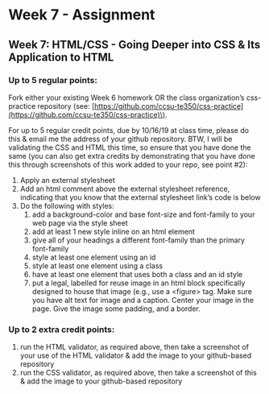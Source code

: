 # Week 7 - Assignment

## Wee**k 7: HTML/CSS - Going Deeper into CSS & Its Application to HTML** 

### **Up to 5 regular points:**

Fork either your existing Week 6 homework OR the class organization’s css-practice repository \(see: [https://github.com/ccsu-te350/css-practice](https://github.com/ccsu-te350/css-practice)\). 

For up to 5 regular credit points, due by 10/16/19 at class time, please do this & email me the address of your github repository. BTW, I will be validating the CSS and HTML this time, so ensure that you have done the same \(you can also get extra credits by demonstrating that you have done this through screenshots of this work added to your repo, see point \#2\):

1. Apply an external stylesheet
2. Add an html comment above the external stylesheet reference, indicating that you know that the external stylesheet link’s code is below
3. Do the following with styles:
   1. add a background-color and base font-size and font-family to your web page via the style sheet
   2. add at least 1 new style inline on an html element
   3. give all of your headings a different font-family than the primary font-family
   4. style at least one element using an id 
   5. style at least one element using a class
   6. have at least one element that uses both a class and an id style
   7. put a legal, labelled for reuse image in an html block specifically designed to house that image \(e.g., use a &lt;figure&gt; tag. Make sure you have alt text for image and a caption. Center your image in the page. Give the image some padding, and a border. 

### **Up to 2 extra credit points:**

1. run the HTML validator, as required above, then take a screenshot of your use of the HTML validator & add the image to your github-based repository
2. run the CSS validator, as required above, then take a screenshot of this & add the image to your github-based repository

